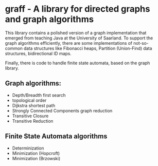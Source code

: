 # graff - A library for directed graphs and graph algorithms

This library contains a polished version of a graph implementation that emerged
from teaching Java at the University of Saarland. To support the graph
algorithms efficiently, there are some implementations of not-so-common data
structures like Fibonacci heaps, Partition (Union-Find) data structures,
bidirectional ID maps.

Finally, there is code to handle finite state automata, based on the graph library.

## Graph algorithms:

- Depth/Breadth first search
- topological order
- Dijkstra shortest path
- Strongly Connected Components graph reduction
- Transitive Closure
- Transitive Reduction

## Finite State Automata algorithms

- Determinization
- Minimization (Hopcroft)
- Minimization (Brzowski)
